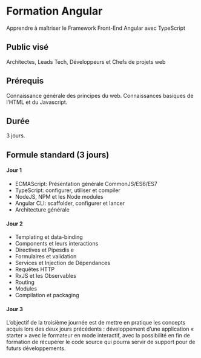 Formation Angular 
=================
Apprendre à maîtriser le Framework Front-End Angular avec TypeScript

## Public visé
Architectes, Leads Tech, Développeurs et Chefs de projets web 

## Prérequis
Connaissance générale des principes du web. Connaissances basiques de l’HTML et du Javascript. 

## Durée
3 jours.

## Formule standard (3 jours)
#### Jour 1
* ECMAScript: Présentation générale CommonJS/ES6/ES7
* TypeScript: configurer, utiliser et compiler
* NodeJS, NPM et les Node modules
* Angular CLI: scaffolder, configurer et lancer
* Architecture générale
#### Jour 2
* Templating et data-binding
* Components et leurs interactions
* Directives et Pipesdis e
* Formulaires et validation
* Services et Injection de Dépendances
* Requêtes HTTP
* RxJS et les Observables
* Routing
* Modules
* Compilation et packaging
#### Jour 3
L’objectif de la troisième journée est de mettre en pratique les concepts acquis lors des deux jours précédents : développement d’une application « starter » avec le formateur en mode interactif, avec la possibilité en fin de formation de récupérer le code source qui pourra servir de support pour de futurs développements.
